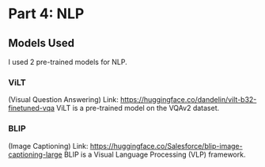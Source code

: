 # Part 4: NLP

## Models Used

I used 2 pre-trained models for NLP.

### ViLT
(Visual Question Answering)
Link: https://huggingface.co/dandelin/vilt-b32-finetuned-vqa
ViLT is a pre-trained model on the VQAv2 dataset.

### BLIP
(Image Captioning)
Link: https://huggingface.co/Salesforce/blip-image-captioning-large
BLIP is a Visual Language Processing (VLP) framework.
          
